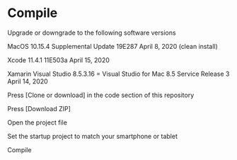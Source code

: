 # Compile

Upgrade or downgrade to the following software versions

MacOS 10.15.4 Supplemental Update 19E287 April 8, 2020 (clean install)

Xcode 11.4.1 11E503a April 15, 2020

Xamarin Visual Studio 8.5.3.16 = Visual Studio for Mac 8.5 Service Release 3 April 14, 2020

Press [Clone or download] in the code section of this repository

Press [Download ZIP]

Open the project file

Set the startup project to match your smartphone or tablet

Compile
